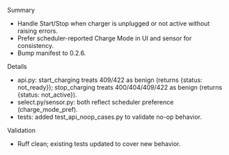 Summary
- Handle Start/Stop when charger is unplugged or not active without raising errors.
- Prefer scheduler-reported Charge Mode in UI and sensor for consistency.
- Bump manifest to 0.2.6.

Details
- api.py: start_charging treats 409/422 as benign (returns {status: not_ready}); stop_charging treats 400/404/409/422 as benign (returns {status: not_active}).
- select.py/sensor.py: both reflect scheduler preference (charge_mode_pref).
- tests: added test_api_noop_cases.py to validate no-op behavior.

Validation
- Ruff clean; existing tests updated to cover new behavior.

